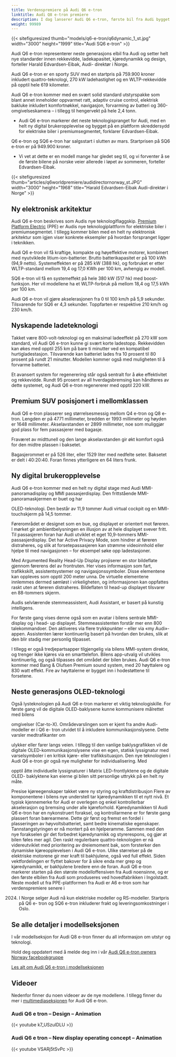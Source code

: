 ```yaml
---
title: Verdenspremiere på Audi Q6 e-tron
linktitle: Audi Q8 e-tron premiere
description: I dag lanserer Audi Q6 e-tron, første bil fra Audi bygget på en plattform utelukkende for elektriske biler i premiumsegmentet.
weight: 99989
---
```

<!-- markdownlint-disable MD033 -->



{{< sitefiguresized thumb="models/q6-e-tron/q6dynamic_1_st.jpg" width="3000" height="1999" title="Audi SQ6 e-tron" >}}

Audi Q6 e-tron representerer neste generasjons elbil fra Audi og setter helt nye standarder innen rekkevidde, ladekapasitet, kjøredynamikk og design, forteller Harald Edvardsen-Eibak, Audi-
direktør i Norge.

Audi Q6 e-tron er en sporty SUV med en startpris på 759.900 kroner inkludert quattro-teknologi, 270 kW ladehastighet og en WLTP-rekkevidde på opptil hele 619 kilometer.

Audi Q6 e-tron kommer med en svært solid standard utstyrspakke som blant annet inneholder oppvarmet ratt, adaptiv cruise control, elektrisk bakluke inkludert
komfortnøkkel, navigasjon, forvarming av batteri og 360-omgivelseskamera – i tillegg til hengervekt på hele 2,4 tonn.

- Audi Q6 e-tron markerer det neste teknologispranget for Audi, med en helt ny digital
brukeropplevelse og bygget på en plattform skreddersydd for elektriske biler i
premiumsegmentet, forklarer Edvardsen-Eibak.

Q6 e-tron og SQ6 e-tron har salgsstart i slutten av mars. Startprisen på SQ6 e-tron er på 949.900 kroner.

- Vi vet at dette er en modell mange har gledet seg til, og vi forventer å se de første
bilene på norske veier allerede i løpet av sommeren, forteller Edvardsen-Eibak.

{{< sitefiguresized thumb="articles/q6worldpremiere/audidirectornorway_st.JPG" width="3000" height="1968" title="Harald Edvardsen-Eibak Audi-direktør i Norge" >}}

## Ny elektronisk arkitektur

Audi Q6 e-tron beskrives som Audis nye teknologiflaggskip. [Premium Platform Electric](../../technology/bev-platforms/ppe/)
(PPE) er Audis nye teknologiplattform for elektriske biler i premiumsegmentet. I tillegg
kommer bilen med en helt ny elektronisk arkitektur som igjen viser konkrete eksempler
på hvordan forspranget ligger i teknikken.

Audi Q6 e-tron vil få kraftige, kompakte og høyeffektive motorer, kombinert med
nyutviklede litium-ion-batterier. Brutto batterikapasitet er på 100 kWh (94,9 netto).
Systemeffekten er på 285 kW (388 hk), og forbruket er etter WLTP-standard mellom
19,4 og 17,0 KWh per 100 km, avhengig av modell.

SQ6 e-tron vil få en systemeffekt på hele 380 kW (517 hk) med boost-funksjon. Her vil
modellene ha et WLTP-forbruk på mellom 18,4 og 17,5 kWh per 100 km.

Audi Q6 e-tron vil gjøre akselerasjonen fra 0 til 100 km/h på 5,9 sekunder. Tilsvarende
for SQ6 er 4,3 sekunder. Toppfarten er respektive 210 km/h og 230 km/h.

## Nyskapende ladeteknologi

Takket være 800-volt-teknologi og en maksimal ladeeffekt på 270 kW som standard, vil
Audi Q6 e-tron kunne gi svært korte ladestopp. Rekkevidden kan økes med opptil 255
km på bare ti minutter ved en kompatibel hurtigladestasjon. Tilsvarende kan batteriet
lades fra 10 prosent til 80 prosent på rundt 21 minutter. Modellen kommer også med
muligheten til å forvarme batteriet.

Et avansert system for regenerering står også sentralt for å øke effektivitet og
rekkevidde. Rundt 95 prosent av all hverdagsbremsing kan håndteres av dette
systemet, og Audi Q6 e-tron regenererer med opptil 220 kW.

## Premium SUV posisjonert i mellomklassen

Audi Q6 e-tron plasserer seg størrelsesmessig mellom Q4 e-tron og Q8 e-tron. Lengden
er på 4771 millimeter, bredden er 1993 millimeter og høyden er 1648 millimeter.
Akselavstanden er 2899 millimeter, noe som muliggjør god plass for fem passasjerer
med bagasje.

Fraværet av midttunell og den lange akselavstanden gir økt komfort også for den
midtre plassen i baksetet.

Bagasjerommet er på 526 liter, eller 1529 liter med nedfelte seter. Baksetet er delt i
40:20:40. Foran finnes ytterligere en 64 liters frunk.

## Ny digital brukeropplevelse

Audi Q6 e-tron kommer med en helt ny digital stage med Audi MMI-panoramadisplay
og MMI passasjerdisplay. Den frittstående MMI-panoramaskjermen er buet og har

OLED-teknologi. Den består av 11,9 tommer Audi virtual cockpit og en MMI-
touchskjerm på 14,5 tommer.

Førerområdet er designet som en bue, og displayet er orientert mot føreren. I mørket
gir ambientbelysningen en illusjon av at hele displayet svever fritt.
Til passasjeren foran har Audi utviklet et eget 10,9-tommers MMI-passasjerdisplay. Det
har Active Privacy Mode, som hindrer at føreren distraheres, og slik at
forsetepassasjeren kan strømme videoinnhold eller hjelpe til med navigasjonen – for
eksempel søke opp ladestasjoner.

Med Argumented Reality Head-Up Display projiserer en stor bildeflate gjennom førerens
del av frontruten. Her vises informasjon som fart, trafikkskilt, assistentsystemer og
navigasjonssymboler. Disse elementene kan oppleves som opptil 200 meter unna. De
virtuelle elementene innlemmes dermed sømløst i virkeligheten, og informasjonen kan
oppfattes raskt uten at føreren distraheres. Bildeflaten til head-up displayet tilsvarer en
88-tommers skjerm.

Audis selvlærende stemmeassistent, Audi Assistant, er basert på kunstig intelligens.

For første gang vises denne også som en avatar i bilens sentrale MMI-display og i head-
up displayet. Stemmeassistenten forstår mer enn 800 talekommandoer. Den aktiveres via flere trykkpunkter – eller via «my Audi»-appen. Assistenten lærer kontinuerlig
basert på hvordan den brukes, slik at den blir stadig mer personlig tilpasset.

I tillegg er også tredjepartsapper tilgjengelig via bilens MMI-system direkte, og trenger
ikke kjøres via en smarttelefon. Bilens app-utvalg vil utvikles kontinuerlig, og også
tilpasses det området der bilen brukes.
Audi Q6 e-tron kommer med Bang & Olufsen Premium sound system, med 20
høyttalere og 830 watt effekt. Fire av høyttalerne er bygget inn i hodestøttene til
forsetene.

## Neste generasjons OLED-teknologi

Også lysteknologien på Audi Q6 e-tron markerer et viktig teknologiskille. For første
gang vil de digitale OLED-baklysene kunne kommunisere målrettet med bilens

omgivelser (Car-to-X). Områdevarslingen som er kjent fra andre Audi-modeller er i Q6 e-
tron utvidet til å inkludere kommunikasjonslysene. Dette varsler medtrafikanter om

ulykker eller farer langs veien. I tillegg til den vanlige baklysgrafikken vil de digitale
OLED-kommunikasjonslysene vise en egen, statisk lyssignatur med varselsymboler i en
kritisk kjøre- eller trafikksituasjon.
Den nye teknologien i Audi Q6 e-tron gir også nye muligheter for individualisering. Med

opptil åtte individuelle lyssignaturer i Matrix LED-frontlyktene og de digitale OLED-
baklyktene kan eierne gi bilen sitt personlige uttrykk på en helt ny måte.

Presise kjøreegenskaper takket være ny styring og kraftdistribusjon
Flere av komponentene i bilens nye understell tar kjøredynamikken til et nytt nivå. Et
typisk kjennemerke for Audi er overlegen og enkel kontrollerbar akselerasjon og
bremsing under alle kjøreforhold. Kjøredynamikken til Audi Q6 e-tron har en
nykonstruert foraksel, og kontrollarmene er for første gang plassert foran bærearmene.
Dette gir først og fremst en fordel i plasseringen av høyvoltsbatteriet, samt bedre
kinematiske egenskaper.
Tannstangstyringen er nå montert på en hjelperamme. Sammen med den nye
forakselen gir det forbedret kjøredynamikk og styrerespons, og gjør at bilen føles mer
agil.
Den raskt regulerbare quattro-teknologien er nå videreutviklet med prioritering av
dreiemoment bak, som forsterker den dynamiske kjøreopplevelsen i Audi Q6 e-tron.
Ulike størrelser på de elektriske motorene gir mer kraft til bakhjulene, også ved full
effekt. Siden vektfordelingen er flyttet bakover for å sikre enda mer grep og
kjøredynamikk, er bakhjulene bredere enn de foran.
Audi Q6 e-tron markerer starten på den største modelloffensiven fra Audi noensinne, og
er den første elbilen fra Audi som produseres ved hovedfabrikken i Ingolstadt. Neste
modell ut fra PPE-plattformen fra Audi er A6 e-tron som har verdenspremiere senere i

2024. I Norge selger Audi nå kun elektriske modeller og RS-modeller. Startpris på Q6 e-
tron og SQ6 e-tron inkluderer frakt og leveringsomkostninger i Oslo.



## Se alle detaljer i modellseksjonen

I vår modellseksjon for Audi Q8 e-tron finner du all informasjon om utstyr og teknologi.

Hold deg oppdatert med å melde deg inn i vår [Audi Q6 e-tron owners Norway facebookgruppe](https://www.facebook.com/groups/301614688594314)

[Les alt om Audi Q6 e-tron i modellseksjonen](../../models/q6-e-tron/)


## Videoer

Nedenfor finner du noen videoer av de nye modellene. I tillegg finner du mer i [multimediaseksjonen](../../models/q6-e-tron/multimedia) for Audi Q6 e-tron.

### Audi Q6 e tron – Design – Animation

{{< youtube k7_USzuIDLU >}}

### Audi Q6 e tron – New display operating concept – Animation

{{< youtube VSARj5tSvPc >}}

